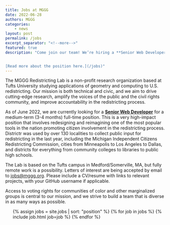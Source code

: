 ```yaml
---
title: Jobs at MGGG
date: 2022-06-28
authors: MGGG
categories:
    - news
layout: post
permalink: /jobs
excerpt_separator: "<!--more-->"
featured: true
description: "Come join our team! We’re hiring a **Senior Web Developer** to rewrite our Districtr web app. Letters of interest are being accepted by email to [jobs@mggg.org](mailto:jobs@mggg.org).


[Read more about the position here.](/jobs)"
---
```


The MGGG Redistricting Lab is a non-profit research organization based at Tufts University studying
applications of geometry and computing to U.S. redistricting. Our mission is both technical
and civic, and we aim to drive cutting-edge research, amplify the voices of the public and the civil
rights community, and improve accountability in the redistricting process.

As of June 2022, we are currently looking for a **[Senior Web Developer](#web-developer)**
for a medium-term (3-4 months) full-time position. This is a very high-impact position that involves redesigning and reimagining one of the most popular tools in the nation promoting citizen involvement in the redistricting process.  Districtr was used by over 130 localities to collect public input for redistricting in the last year, including the Michigan Independent Citizens Redistricting Commission, cities from Minneapolis to Los Angeles to Dallas, and districts for everything from community colleges to libraries to public high schools.    

The Lab is based on the Tufts campus in
Medford/Somerville, MA, but fully remote work is a possibility.
Letters of interest are being accepted
by email to [jobs@mggg.org](mailto:jobs@mggg.org). Please include a CV/resume with
links to relevant projects, with your GitHub username if applicable. 

Access to voting rights for communities of color and other marginalized groups
is central to our mission, and we strive to build a team that is diverse in as
many ways as possible.

<!-- We are not currently hiring.  Please check this page in the future for any updates to our openings. -->




<ul class="card-list">
{% assign jobs = site.jobs | sort: "position" %}
{% for job in jobs %}
    {% include job.html job=job %}
{% endfor %}
</ul>
